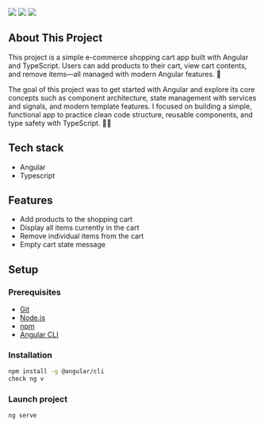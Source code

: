 
<a href="#"  target="_blank"> <img src="https://img.shields.io/badge/Angular-DD0031?style=for-the-badge&logo=angular&logoColor=white" /></a>
<a href="#"  target="_blank"><img src="https://img.shields.io/badge/TypeScript-007ACC?style=for-the-badge&logo=typescript&logoColor=white" /><a/>
<a href="#"  target="_blank"> <img src="https://img.shields.io/badge/Tailwind_CSS-38B2AC?style=for-the-badge&logo=tailwind-css&logoColor=white" /></a>

## About This Project
This project is a simple e-commerce shopping cart app built with Angular and TypeScript. Users can add products to their cart, view cart contents, and remove items—all managed with modern Angular features. 🛒

The goal of this project was to get started with Angular and explore its core concepts such as component architecture, state management with services and signals, and modern template features. I focused on building a simple, functional app to practice clean code structure, reusable components, and type safety with TypeScript. 👨‍💻

## Tech stack
<ul>
  <li>
    Angular
  </li>
   <li>
    Typescript
  </li>
</ul>

## Features
<ul>
  <li>Add products to the shopping cart</li>
  <li>Display all items currently in the cart</li>
  <li>Remove individual items from the cart</li>
  <li>Empty cart state message</li>
</ul>

## Setup
### Prerequisites
- [Git](https://git-scm.com/)  
- [Node.js](https://nodejs.org/en)  
- [npm](https://www.npmjs.com/)
- [Angular CLI](https://angular.io/cli)

### Installation
```sh
npm install -g @angular/cli
check ng v
```

### Launch project

```sh
ng serve
```
